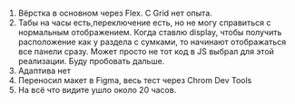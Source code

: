 1. Вёрстка в основном через Flex. С Grid нет опыта. 
2. Табы на часы есть,переключение есть, но не могу справиться с нормальным отображением. 
Когда ставлю display, чтобы получить расположение как у раздела с сумками, 
то начинают отображаться все панели сразу.
Может просто не тот код в JS выбрал для этой реализации. Буду пробовать дальше.
3. Адаптива нет
4. Переносил макет в Figma, весь тест через Chrom Dev Tools
5. На всё что видите ушло около 20 часов.
